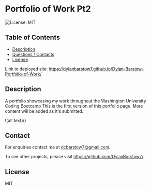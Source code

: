# Portfolio of Work Pt2
![License: MIT](https://img.shields.io/badge/License-MIT-yellow.svg)

## Table of Contents
- [Description](#Description)
- [Questions / Contacts](#Contacts)
- [License](#License)

Link to deployed site: https://dylanbarstow7.github.io/Dylan-Barstow-Portfolio-of-Work/

## Description
A portfolio showcasing my work throughout the Washington University Coding Bootcamp This is the first version of this portfolio page. More content will be added as it's submitted.

!(alt text)()

## Contact
For enquiries contact me at dcbarstow7@gmail.com. 

To see other projects, please visit https://github.com/DylanBarstow7/.

## License
MIT
